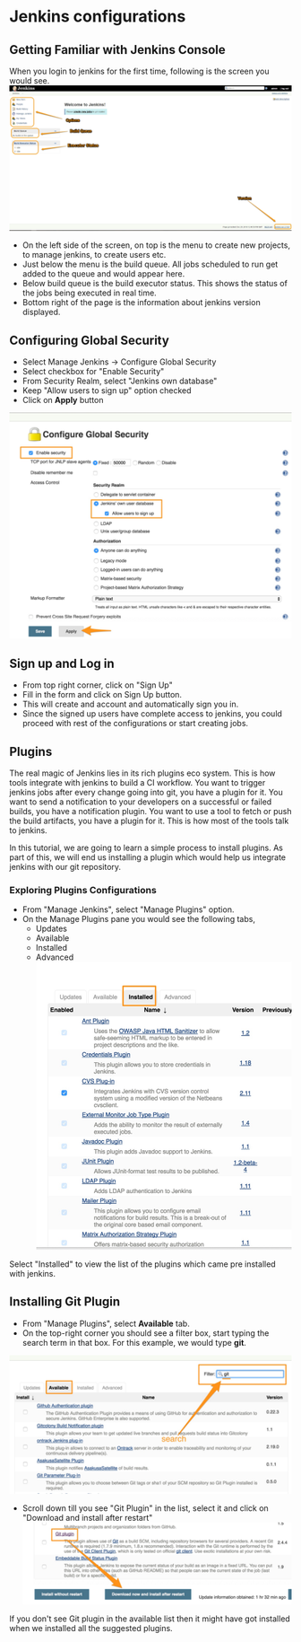 # Jenkins configurations

## Getting Familiar with Jenkins Console
When you login to jenkins for the first time, following is the screen you would see.
![Jenkins Welcome Screen](images/configurations/jenkins_console.jpg)

* On the left side of the screen, on top is the menu to  create new projects, to manage jenkins, to create users etc.
* Just below the menu is the build queue. All  jobs scheduled to run get added to the queue and would appear here.  
* Below build queue is the build executor status. This shows the status of the jobs being executed in real time.
* Bottom right of the page is the information about jenkins version displayed.

## Configuring Global Security

* Select  Manage Jenkins -> Configure Global Security
* Select checkbox for "Enable Security"
* From Security Realm, select "Jenkins own database"
* Keep "Allow users to sign up" option checked
* Click on **Apply** button

![Configure Global Security](images/configurations/Configure_Global_Security.jpg)

## Sign up and Log in

 * From top right corner, click on "Sign Up"
 * Fill in the form and click on Sign Up button.
 * This will create and account and automatically sign you in.
 * Since the signed up users have complete access to jenkins, you could proceed with rest of the configurations or start creating jobs.


## Plugins

 The real magic of Jenkins lies in its rich plugins eco system. This is how tools integrate with jenkins to build a CI workflow. You want to trigger jenkins jobs after every change going into git, you have a plugin for it. You want to send a notification to your developers on a successful or failed builds, you have a notification plugin. You want to use a tool to fetch or push the build artifacts, you have a plugin for it. This is how most of the tools talk to jenkins.

 In this tutorial, we are going to learn a simple process to install plugins. As part of this, we will end us installing a plugin which would help us integrate jenkins with our git repository.

### Exploring Plugins Configurations
 * From "Manage Jenkins", select  "Manage Plugins" option.  
 * On the Manage Plugins pane you would see the following tabs,
   * Updates
   * Available
   * Installed
   * Advanced
 ![Installed Plugins](images/plugins/installed_plugins.jpg)

 Select "Installed" to view the list of the plugins which came pre installed with jenkins.

## Installing Git Plugin
  * From "Manage Plugins", select **Available** tab.
  * On the top-right corner you should see a filter box, start typing the search term in that box. For this example, we would type **git**.

  ![Searching for Plugins](images/plugins/searching_for_plugins.jpg)  
  * Scroll down till you see "Git Plugin" in the list, select it and click on "Download and install after restart"
  ![Searching for Plugins](images/plugins/install_git_plugin.jpg)

 If you don't see Git plugin in the available list then it might have got installed when we installed all the suggested plugins.
